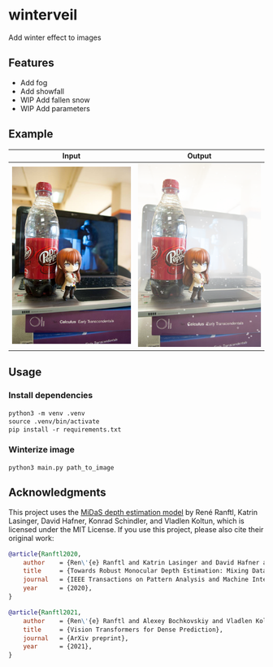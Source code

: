 # winterveil
Add winter effect to images

## Features
- Add fog
- Add showfall
- WIP Add fallen snow
- WIP Add parameters

## Example
| Input                          | Output                         |
| ------------------------------ | ------------------------------ |
| ![makise](examples/makise.jpg) | ![output](examples/output.png) |

## Usage
### Install dependencies
```
python3 -m venv .venv
source .venv/bin/activate
pip install -r requirements.txt
```

### Winterize image
```
python3 main.py path_to_image
```

## Acknowledgments

This project uses the [MiDaS depth estimation model]([link-to-model-repository-or-paper](https://arxiv.org/abs/1907.01341)) by René Ranftl, Katrin Lasinger, David Hafner, Konrad Schindler, and Vladlen Koltun, which is licensed under the MIT License. If you use this project, please also cite their original work:

```bibtex
@article{Ranftl2020,
	author    = {Ren\'{e} Ranftl and Katrin Lasinger and David Hafner and Konrad Schindler and Vladlen Koltun},
	title     = {Towards Robust Monocular Depth Estimation: Mixing Datasets for Zero-shot Cross-dataset Transfer},
	journal   = {IEEE Transactions on Pattern Analysis and Machine Intelligence (TPAMI)},
	year      = {2020},
}
```

```bibtex
@article{Ranftl2021,
	author    = {Ren\'{e} Ranftl and Alexey Bochkovskiy and Vladlen Koltun},
	title     = {Vision Transformers for Dense Prediction},
	journal   = {ArXiv preprint},
	year      = {2021},
}
```

